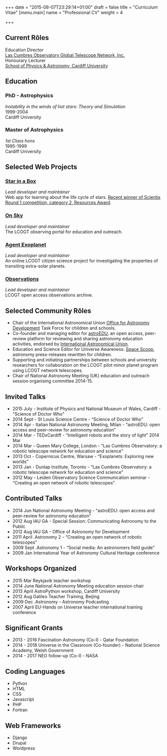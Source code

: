 +++
date = "2015-08-07T23:29:14+01:00"
draft = false
title = "Curriculum Vitae"
[menu.main]
name = "Professional CV"
weight = 4

+++

## Current Rôles

Education Director   
[Las Cumbres Observatory Global Telescope Network, Inc.](http://lcogt.net)    
Honourary Lecturer   
[School of Physics & Astronomy, Cardiff University](http://www.astro.cardiff.ac.uk)   


## Education
### PhD - Astrophysics
*Instability in the winds of hot stars: Theory and Simulation*   
1999-2004   
Cardiff University  

### Master of Astrophysics
*1st Class hons*  
1995-1999  
Cardiff University  

## Selected Web Projects

### [Star in a Box](http://lcogt.net/starinabox)
*Lead developer and maintainer*  
Web app for learning about the life cycle of stars. [Recent winner of Scientix Round 1 competition, category 2, Resources Award](http://www.iau.org/news/announcements/detail/ann14032/).

### [On Sky](http://lcogt.net/blog/egomez/introducing-sky)
*Lead developer and maintainer*  
The LCOGT observing portal for education and outreach.

### [Agent Exoplanet](http://lcogt.net/agentexoplanet)
*Lead developer and maintainer*  
An online LCOGT citizen science project for investigating the properties of transiting extra-solar planets.   

### [Observations](http://lcogt.net/observations )
*Lead developer and maintainer*  
LCOGT open access observations archive.

## Selected Community Rôles
- Chair of the International Astronomical Union [Office for Astronomy Development](http://astro4dev.org) Task Force for children and schools.
- Co-founder and managing editor for [astroEDU](http://iau.org/astroedu), an open access, peer-review platform for reviewing and sharing astronomy education activities, endorsed by [International Astronomical Union](http://iau.org).
- Education and Science Editor for Universe Awareness: [Space Scoop](http://unawe.org/kids), astronomy press-releases rewritten for children. 
- Supporting and initiating partnerships between schools and university researchers for collaboration on the LCOGT pilot minor planet program using LCOGT network telescopes. 
- Chair of National Astronomy Meeting (UK) education and outreach session organising committee 2014-15.

## Invited Talks
- 2015 July - Institute of Physics and National Museum of Wales, Cardiff - "Science of Doctor Who"
- 2014 Sept - St Louis Science Centre - “Science of Doctor Who”
- 2014 Apr - Italian National Astronomy Meeting, Milan  - “astroEDU: open access and peer-review for astronomy education”
- 2014 Mar - TEDxCardiff - “Intelligent robots and the story of light” 2014 Mar
- 2014 Mar - Queen Mary College, London - “Las Cumbres Observatory: a robotic telescope network for education and science” 
- 2013 Oct - Copernicus Centre, Warsaw - “Exoplanets: Exploring new worlds”
- 2013 Jan - Dunlap Institute, Toronto - “Las Cumbres Observatory: a robotic telescope network for education and science” 
- 2012 May - Leiden Observatory Science Communication seminar  - “Creating an open network of robotic telescopes”

## Contributed Talks
- 2014 Jun National Astronomy Meeting - “astroEDU: open access and peer-review for astronomy education”
- 2012 Aug IAU GA - Special Session: Communicating Astronomy to the Public 
- 2012 Aug IAU GA - Office of Astronomy for Development 
- 2011 April .Astronomy 2 - “Creating an open network of robotic telescopes” 
- 2009 Sept .Astronomy 1 - “Social media: An astronomers field guide” 
- 2009 Jan International Year of Astronomy Cultural Heritage conference

## Workshops Organized
- 2015 Mar Reykjavik teacher workshop
- 2014 June National Astronomy Meeting education session chair
- 2013 April AstroPython workshop, Cardiff University
- 2012 Aug Galileo Teacher Training, Beijing 
- 2009 Dec .Astronomy - Astronomy Podcasting 
- 2007 April EU-Hands on Universe teacher international training conference 

## Significant Grants
- 2013 - 2016 Fascination Astronomy (Co-I) - Qatar Foundation
- 2014 - 2018 Universe in the Classroom (Co-founder) - National Science Academy, Welsh Government
- 2014 - 2017 NEO follow-up (Co-I) - NASA 

## Coding Languages

- Python
- HTML
- CSS
- Javascript
- PHP
- Fortran

## Web Frameworks
- Django
- Drupal
- Wordpress